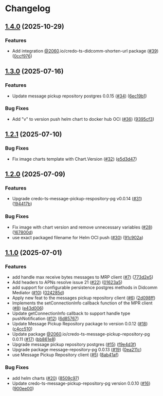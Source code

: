# Changelog

## [1.4.0](https://github.com/2060-io/didcomm-mediator/compare/v1.3.0...v1.4.0) (2025-10-29)


### Features

* Add integration [@2060](https://github.com/2060).io/credo-ts-didcomm-shorten-url package ([#39](https://github.com/2060-io/didcomm-mediator/issues/39)) ([0ccf976](https://github.com/2060-io/didcomm-mediator/commit/0ccf976cbe193adbd8a0cc6784c18a14a77fd547))

## [1.3.0](https://github.com/2060-io/didcomm-mediator/compare/v1.2.1...v1.3.0) (2025-07-16)


### Features

* Update message pickup repository postgres 0.0.15 ([#34](https://github.com/2060-io/didcomm-mediator/issues/34)) ([6ec19b1](https://github.com/2060-io/didcomm-mediator/commit/6ec19b1b8c0ad9a83c63ab7364ffb787035611dd))


### Bug Fixes

* Add "v" to version push helm chart to docker hub OCI ([#36](https://github.com/2060-io/didcomm-mediator/issues/36)) ([9395cf3](https://github.com/2060-io/didcomm-mediator/commit/9395cf3fba0ad621214f207dad12dc99bfb03c77))

## [1.2.1](https://github.com/2060-io/didcomm-mediator/compare/v1.2.0...v1.2.1) (2025-07-10)


### Bug Fixes

* Fix image charts template with Chart.Version ([#32](https://github.com/2060-io/didcomm-mediator/issues/32)) ([e5d3d47](https://github.com/2060-io/didcomm-mediator/commit/e5d3d47b5f578b1f2b8ee6697c6fd6a84fc263b0))

## [1.2.0](https://github.com/2060-io/didcomm-mediator/compare/v1.1.0...v1.2.0) (2025-07-09)


### Features

* Upgrade credo-ts-message-pickup-respository-pg v0.0.14 ([#31](https://github.com/2060-io/didcomm-mediator/issues/31)) ([194417b](https://github.com/2060-io/didcomm-mediator/commit/194417b22dadfb890f98ff3d05f16ce3b88898f1))


### Bug Fixes

* Fix image with chart version and remove unnecessary variables ([#28](https://github.com/2060-io/didcomm-mediator/issues/28)) ([167800d](https://github.com/2060-io/didcomm-mediator/commit/167800de5951b9c6867d1383c7b1e97540f14044))
* use exact packaged filename for Helm OCI push ([#30](https://github.com/2060-io/didcomm-mediator/issues/30)) ([91c902a](https://github.com/2060-io/didcomm-mediator/commit/91c902a5006afebe44cabc9f3cc2b87f06685348))

## [1.1.0](https://github.com/2060-io/didcomm-mediator/compare/v1.0.0...v1.1.0) (2025-07-01)


### Features

* add handle max receive bytes messages to MRP client ([#7](https://github.com/2060-io/didcomm-mediator/issues/7)) ([773d2e5](https://github.com/2060-io/didcomm-mediator/commit/773d2e50f2e9d1276ec130277cae92889d827b14))
* Add headers to APNs resolve issue 21 ([#22](https://github.com/2060-io/didcomm-mediator/issues/22)) ([01623a5](https://github.com/2060-io/didcomm-mediator/commit/01623a56784133c7f1c7e23602eb9e5b938715ce))
* add support for configurable persistence postgres methods in Didcomm Mediator ([#10](https://github.com/2060-io/didcomm-mediator/issues/10)) ([024285d](https://github.com/2060-io/didcomm-mediator/commit/024285d736862d3548a9265b7895827312452459))
* Apply new feat to the messages pickup repository client ([#6](https://github.com/2060-io/didcomm-mediator/issues/6)) ([2d098ff](https://github.com/2060-io/didcomm-mediator/commit/2d098ffcbff4df1754b9fb12409f12089fa97fff))
* Implements the setConnectionInfo callback function of the MPR client ([#8](https://github.com/2060-io/didcomm-mediator/issues/8)) ([e43d006](https://github.com/2060-io/didcomm-mediator/commit/e43d0062f045511350ac596c05c77b330285e893))
* Update getConnectionInfo callback to support handle type pushNotification ([#12](https://github.com/2060-io/didcomm-mediator/issues/12)) ([6d85767](https://github.com/2060-io/didcomm-mediator/commit/6d857670807739fb0701c067780f9323f1254c88))
* Update Message Pickup Repository package to version 0.0.12 ([#18](https://github.com/2060-io/didcomm-mediator/issues/18)) ([c4cc510](https://github.com/2060-io/didcomm-mediator/commit/c4cc510565f0d2fad47cbc1c72a2bd6b40a60fa6))
* Update package [@2060](https://github.com/2060).io/credo-ts-message-pickup-repository-pg 0.0.11 ([#17](https://github.com/2060-io/didcomm-mediator/issues/17)) ([bb861e8](https://github.com/2060-io/didcomm-mediator/commit/bb861e8fdf209fccdb5c071495eef663154a563f))
* Upgrade message pickup repository postgres ([#15](https://github.com/2060-io/didcomm-mediator/issues/15)) ([f9e4d3f](https://github.com/2060-io/didcomm-mediator/commit/f9e4d3fc3fcd881d1688a558aef1b3904318e967))
* Upgrade package message-repository-pg 0.0.13 ([#19](https://github.com/2060-io/didcomm-mediator/issues/19)) ([0ea211c](https://github.com/2060-io/didcomm-mediator/commit/0ea211c7a99b2b40b5fdb79b1330526edea1e2b8))
* use Message Pickup Repository client  ([#5](https://github.com/2060-io/didcomm-mediator/issues/5)) ([8ab41af](https://github.com/2060-io/didcomm-mediator/commit/8ab41af78a1286e57bb2c84c039e3058a9d28c66))


### Bug Fixes

* add helm charts ([#20](https://github.com/2060-io/didcomm-mediator/issues/20)) ([8509c97](https://github.com/2060-io/didcomm-mediator/commit/8509c976144893a496565112a76b3e3c04ac29d8))
* Update credo-ts-message-pickup-repository-pg version 0.0.10 ([#16](https://github.com/2060-io/didcomm-mediator/issues/16)) ([900ee00](https://github.com/2060-io/didcomm-mediator/commit/900ee0011a5524847010b42dc66b540238dd04da))
